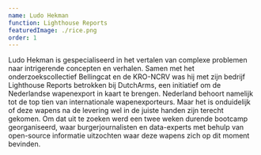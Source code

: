 ```yaml
---
name: Ludo Hekman
function: Lighthouse Reports
featuredImage: ./rice.png
order: 1
---
```

Ludo Hekman is gespecialiseerd in het vertalen van complexe problemen naar intrigerende concepten en verhalen. Samen met het onderzoekscollectief Bellingcat en de KRO-NCRV was hij met zijn bedrijf Lighthouse Reports betrokken bij DutchArms, een initiatief om de Nederlandse wapenexport in kaart te brengen. Nederland behoort namelijk tot de top tien van internationale wapenexporteurs. Maar het is onduidelijk of deze wapens na de levering wel in de juiste handen zijn terecht gekomen. Om dat uit te zoeken werd een twee weken durende bootcamp georganiseerd, waar burgerjournalisten en data-experts met behulp van open-source informatie uitzochten waar deze wapens zich op dit moment bevinden.